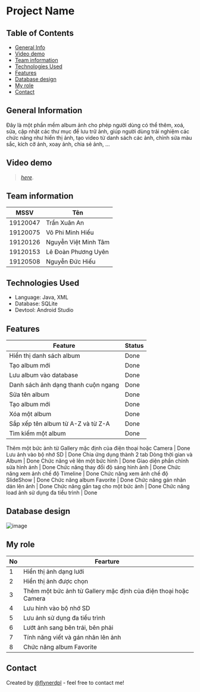 # Project Name

## Table of Contents
* [General Info](#general-information)
* [Video demo](#video-demo)
* [Team information](#team-information)
* [Technologies Used](#technologies-used)
* [Features](#features)
* [Database design](#database-design)
* [My role](#my-role)
* [Contact](#contact)
<!-- * [License](#license) -->


## General Information
Đây là một phần mềm album ảnh cho phép người dùng có thể thêm, xoá, sửa, cập nhật các thư mục để lưu trữ ảnh, giúp người dùng trải nghiệm các chức năng như hiển thị ảnh, tạo video từ danh sách các ảnh, chỉnh sửa màu sắc, kích cỡ ảnh, xoay ảnh, chia sẻ ảnh, …
<!-- You don't have to answer all the questions - just the ones relevant to your project. -->


## Video demo
>  [_here_](https://www.example.com). <!-- If you have the project hosted somewhere, include the link here. -->
## Team information
MSSV | Tên
------------ | -------------
19120047 | Trần Xuân An
19120075 | Võ Phi Minh Hiếu
19120126 | Nguyễn Việt Minh Tâm
19120153 | Lê Đoàn Phương Uyên
19120508 | Nguyễn Đức Hiếu
## Technologies Used
- Language: Java, XML
- Database: SQLite
- Devtool: Android Studio

## Features
Feature | Status
------------ | -------------
Hiển thị danh sách album | Done
Tạo album mới | Done
Lưu album vào database | Done
Danh sách ảnh dạng thanh cuộn ngang | Done
Sửa tên album | Done
Tạo album mới | Done
Xóa một album | Done
Sắp xếp tên album từ A-Z và từ Z-A | Done
Tìm kiếm một album | Done
Thêm một bức ảnh từ Gallery mặc định của điện 
thoại hoặc Camera | Done
Lưu ảnh vào bộ nhớ SD | Done
Chia ứng dụng thành 2 tab Dòng thời gian và Album | Done
Chức năng vẽ lên một bức hình | Done
Giao diện phần chỉnh sửa hình ảnh | Done
Chức năng thay đổi độ sáng hình ảnh | Done
Chức năng xem ảnh chế độ Timeline | Done
Chức năng xem ảnh chế độ SlideShow | Done
Chức năng album Favorite | Done
Chức năng gán nhãn dán lên ảnh | Done
Chức năng gắn tag cho một bức ảnh | Done
Chức năng load ảnh sử dụng đa tiểu trình | Done

## Database design

![image](https://github.com/TranXuanAn2803/GALLERY/assets/87705737/bd266af3-d6d9-459f-86f8-eda8d1d7a652)

## My role

No | Fearture
------------ | -------------
1 | Hiển thị ảnh dạng lưới
2 | Hiển thị ảnh được chọn
3| Thêm một bức ảnh từ Gallery mặc định của điện thoại hoặc Camera 
4 | Lưu hình vào bộ nhớ SD
5 | Lưu ảnh sử dụng đa tiểu trình
6 | Lướt ảnh sang bên trái, bên phải
7 | Tính năng viết và gán nhãn lên ảnh
8 | Chức năng album Favorite
## Contact
Created by [@flynerdpl](https://www.flynerd.pl/) - feel free to contact me!

